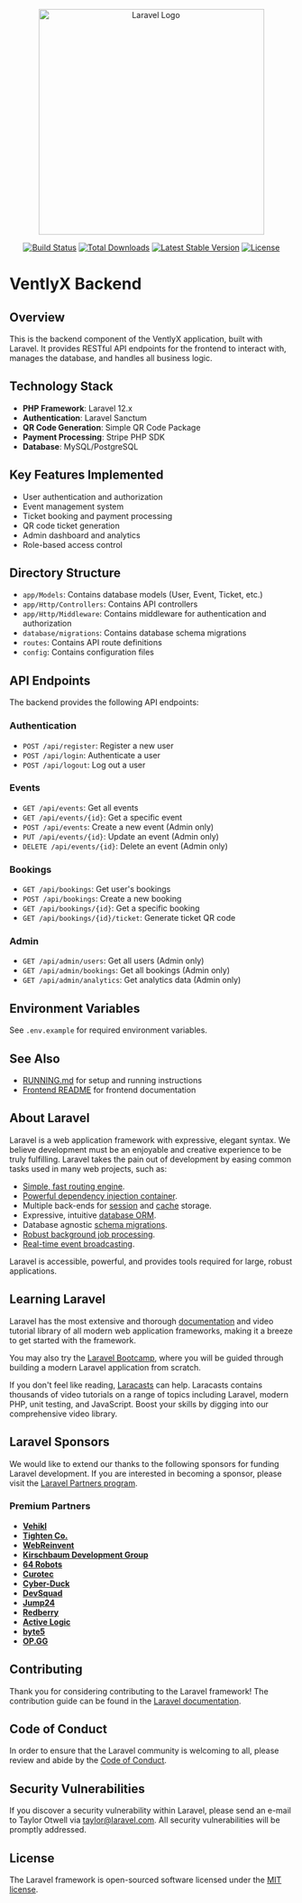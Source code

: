 <p align="center"><a href="https://laravel.com" target="_blank"><img src="https://raw.githubusercontent.com/laravel/art/master/logo-lockup/5%20SVG/2%20CMYK/1%20Full%20Color/laravel-logolockup-cmyk-red.svg" width="400" alt="Laravel Logo"></a></p>

<p align="center">
<a href="https://github.com/laravel/framework/actions"><img src="https://github.com/laravel/framework/workflows/tests/badge.svg" alt="Build Status"></a>
<a href="https://packagist.org/packages/laravel/framework"><img src="https://img.shields.io/packagist/dt/laravel/framework" alt="Total Downloads"></a>
<a href="https://packagist.org/packages/laravel/framework"><img src="https://img.shields.io/packagist/v/laravel/framework" alt="Latest Stable Version"></a>
<a href="https://packagist.org/packages/laravel/framework"><img src="https://img.shields.io/packagist/l/laravel/framework" alt="License"></a>
</p>

# VentlyX Backend

## Overview

This is the backend component of the VentlyX application, built with Laravel. It provides RESTful API endpoints for the frontend to interact with, manages the database, and handles all business logic.

## Technology Stack

-   **PHP Framework**: Laravel 12.x
-   **Authentication**: Laravel Sanctum
-   **QR Code Generation**: Simple QR Code Package
-   **Payment Processing**: Stripe PHP SDK
-   **Database**: MySQL/PostgreSQL

## Key Features Implemented

-   User authentication and authorization
-   Event management system
-   Ticket booking and payment processing
-   QR code ticket generation
-   Admin dashboard and analytics
-   Role-based access control

## Directory Structure

-   `app/Models`: Contains database models (User, Event, Ticket, etc.)
-   `app/Http/Controllers`: Contains API controllers
-   `app/Http/Middleware`: Contains middleware for authentication and authorization
-   `database/migrations`: Contains database schema migrations
-   `routes`: Contains API route definitions
-   `config`: Contains configuration files

## API Endpoints

The backend provides the following API endpoints:

### Authentication

-   `POST /api/register`: Register a new user
-   `POST /api/login`: Authenticate a user
-   `POST /api/logout`: Log out a user

### Events

-   `GET /api/events`: Get all events
-   `GET /api/events/{id}`: Get a specific event
-   `POST /api/events`: Create a new event (Admin only)
-   `PUT /api/events/{id}`: Update an event (Admin only)
-   `DELETE /api/events/{id}`: Delete an event (Admin only)

### Bookings

-   `GET /api/bookings`: Get user's bookings
-   `POST /api/bookings`: Create a new booking
-   `GET /api/bookings/{id}`: Get a specific booking
-   `GET /api/bookings/{id}/ticket`: Generate ticket QR code

### Admin

-   `GET /api/admin/users`: Get all users (Admin only)
-   `GET /api/admin/bookings`: Get all bookings (Admin only)
-   `GET /api/admin/analytics`: Get analytics data (Admin only)

## Environment Variables

See `.env.example` for required environment variables.

## See Also

-   [RUNNING.md](../RUNNING.md) for setup and running instructions
-   [Frontend README](../frontend/README.md) for frontend documentation

## About Laravel

Laravel is a web application framework with expressive, elegant syntax. We believe development must be an enjoyable and creative experience to be truly fulfilling. Laravel takes the pain out of development by easing common tasks used in many web projects, such as:

-   [Simple, fast routing engine](https://laravel.com/docs/routing).
-   [Powerful dependency injection container](https://laravel.com/docs/container).
-   Multiple back-ends for [session](https://laravel.com/docs/session) and [cache](https://laravel.com/docs/cache) storage.
-   Expressive, intuitive [database ORM](https://laravel.com/docs/eloquent).
-   Database agnostic [schema migrations](https://laravel.com/docs/migrations).
-   [Robust background job processing](https://laravel.com/docs/queues).
-   [Real-time event broadcasting](https://laravel.com/docs/broadcasting).

Laravel is accessible, powerful, and provides tools required for large, robust applications.

## Learning Laravel

Laravel has the most extensive and thorough [documentation](https://laravel.com/docs) and video tutorial library of all modern web application frameworks, making it a breeze to get started with the framework.

You may also try the [Laravel Bootcamp](https://bootcamp.laravel.com), where you will be guided through building a modern Laravel application from scratch.

If you don't feel like reading, [Laracasts](https://laracasts.com) can help. Laracasts contains thousands of video tutorials on a range of topics including Laravel, modern PHP, unit testing, and JavaScript. Boost your skills by digging into our comprehensive video library.

## Laravel Sponsors

We would like to extend our thanks to the following sponsors for funding Laravel development. If you are interested in becoming a sponsor, please visit the [Laravel Partners program](https://partners.laravel.com).

### Premium Partners

-   **[Vehikl](https://vehikl.com/)**
-   **[Tighten Co.](https://tighten.co)**
-   **[WebReinvent](https://webreinvent.com/)**
-   **[Kirschbaum Development Group](https://kirschbaumdevelopment.com)**
-   **[64 Robots](https://64robots.com)**
-   **[Curotec](https://www.curotec.com/services/technologies/laravel/)**
-   **[Cyber-Duck](https://cyber-duck.co.uk)**
-   **[DevSquad](https://devsquad.com/hire-laravel-developers)**
-   **[Jump24](https://jump24.co.uk)**
-   **[Redberry](https://redberry.international/laravel/)**
-   **[Active Logic](https://activelogic.com)**
-   **[byte5](https://byte5.de)**
-   **[OP.GG](https://op.gg)**

## Contributing

Thank you for considering contributing to the Laravel framework! The contribution guide can be found in the [Laravel documentation](https://laravel.com/docs/contributions).

## Code of Conduct

In order to ensure that the Laravel community is welcoming to all, please review and abide by the [Code of Conduct](https://laravel.com/docs/contributions#code-of-conduct).

## Security Vulnerabilities

If you discover a security vulnerability within Laravel, please send an e-mail to Taylor Otwell via [taylor@laravel.com](mailto:taylor@laravel.com). All security vulnerabilities will be promptly addressed.

## License

The Laravel framework is open-sourced software licensed under the [MIT license](https://opensource.org/licenses/MIT).
